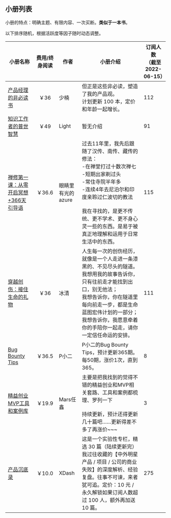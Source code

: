 
## 小册列表

小册的特点：明确主题、有限内容、一次买断。**类似于一本书**。

以下排序随机，根据活跃度等因子随时动态调整。


| 小册名称                                                     | 费用/终身阅读 | 作者              | 小册介绍                                                     | 订阅人数<br />（截至2022-06-15） |
| ------------------------------------------------------------ | :-----------: | ----------------- | ------------------------------------------------------------ | ----------------------------- |
| [产品经理的非必读书](https://xiaobot.net/p/pm-play-book)     |     ￥36      | 少楠              | 但正是这些非必读，塑造了我的产品观。<br/>计划更新 100 本，定价和年龄一起增长。 | 112                            |
| [知识工作者的普世智慧](https://xiaobot.net/p/universal-wisdom) |     ￥49      | Light             | 暂无介绍                                                     | 91                            |
| [禅修第一课：从零开启冥想+366天引导语](https://xiaobot.net/p/Meditation101) |    ￥36.6     | 眼睛里有光的azure | 过去11年里，我先后跟随了汉传、南传、藏传的修法：<br/>-在禅堂打过十数次禅七<br/>-短期出家剃过头<br/>-常住寺院半年多<br/>-连续4年去尼泊尔和印度亲聆过仁波切的教法<br/><br/>我在寻找的，是更不传统、更不学术、更不身心灵一些的东西。是易于被真正地理解和运用于日常生活中的东西。 | 115                            |
| [穿越创伤：接住生命的礼物](https://xiaobot.net/p/gift)       |     ￥36      | 冰清              | 人生每一次的创伤经历，就像是一个人走进一条漆黑的、不见尽头的隧道。<br/>我想用我的故事告诉你，只有往前走才能找到出口，别无他法；<br/>我想告诉你，你在隧道里每向前走一步，都是生命蓝图宏伟计划的一部分；<br/>我想告诉你，我愿意牵着你的手陪你一起走，请你一定信任命运的安排。 | 111                          |
| [Bug Bounty Tips](https://xiaobot.net/p/bugbountytips)       |    ￥36.5     | P小二             | P小二的Bug Bounty Tips，预计更新365期。每50期，涨价1次，直到365。 | 8                             |
| [精益创业MVP工具和案例库](https://xiaobot.net/p/MVP)         |    ￥19.9     | Mars任鑫          | 主要是把我找到的觉得不错的精益创业和MVP相关套路、工具和案例都梳理、罗列一下<br/><br/>持续更新，预计还得更新几十篇吧……更新得差不多了再涨价~~~ | 3                             |
| [产品沉底录](https://xiaobot.net/p/pmsink)         |    ￥10.0     | XDash          | 这是一个实验性专栏，精选 30 篇（陆续更新完）我过往收藏的【中外明星产品 / 项目 / 公司的商业失败】的深度解析、经验复盘。往事不可谏，来者犹可追。定价：10 元 / 永久解锁如果订阅人数超过 100 人，额外再加送 10 篇。| 275                        |


